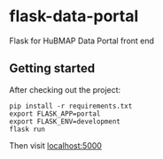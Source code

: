 # flask-data-portal
Flask for HuBMAP Data Portal front end

## Getting started
After checking out the project:
```
pip install -r requirements.txt
export FLASK_APP=portal
export FLASK_ENV=development
flask run
```
Then visit [localhost:5000](http://localhost:5000)

